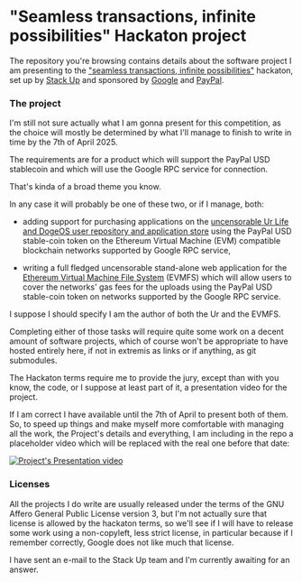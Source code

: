 # "Seamless transactions, infinite possibilities" Hackaton project

The repository you're browsing contains details about the software
project I am presenting to the
["seamless transactions, infinite possibilities"](
  https://hackathon.stackup.dev/web/events/seamless-transactions-infinite-possibilities)
hackaton, set up by
[Stack Up](
  https://stackup.dev)
and sponsored by
[Google](
  https://google.com)
and
[PayPal](
  https://paypal.com).

### The project

I'm still not sure actually what I am gonna present for this competition,
as the choice will mostly be determined by what I'll manage to finish
to write in time by the 7th of April 2025.

The requirements are for a product which will support the
PayPal USD stablecoin and which will use the Google RPC
service for connection.

That's kinda of a broad theme you know.

In any case it will probably be one of these two, or if I manage, both:

- adding support for purchasing applications on the
  [uncensorable Ur Life and DogeOS user repository and application store](
    https://github.com/themartiancompany/ur)
  using the PayPal USD stable-coin token on the Ethereum Virtual Machine (EVM)
  compatible blockchain networks supported by Google RPC service,

- writing a full fledged uncensorable stand-alone web application for the
  [Ethereum Virtual Machine File System](
    https://github.com/themartiancompany/evmfs)
  (EVMFS) which will allow users to cover the networks' gas fees for the uploads
  using the PayPal USD stable-coin token on networks supported by the Google
  RPC service.

I suppose I should specify I am the author of both the Ur and the EVMFS.

Completing either of those tasks will require quite some work on a decent
amount of software projects, which of course
won't be appropriate to have hosted entirely here, if not in extremis
as links or if anything, as git submodules.

The Hackaton terms require me to provide the jury, except than with you know,
the code, or I suppose at least part of it, a presentation video for the project.

If I am correct I have available until the 7th of April to present
both of them. So, to speed up things and make myself more comfortable
with managing all the work, the Project's details and everything,
I am including in the repo a placeholder video which will be replaced
with the real one before that date:

[![Project's Presentation video](
  project-presentation-video.gif)](
    "https://github.com/themartiancompany/seamless-transactions-infinite-possibilities-hackaton/blob/main/project-presentation-video.mp4")

### Licenses

All the projects I do write are usually released under the terms of the
GNU Affero General Public License version 3, but I'm not actually sure
that license is allowed by the hackaton terms, so we'll see if I will
have to release some work using a non-copyleft, less strict license,
in particular because if I remember correctly, Google does not like
much that license.

I have sent an e-mail to the Stack Up team and I'm currently awaiting for
an answer.
